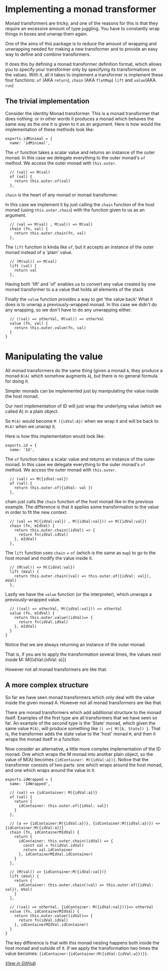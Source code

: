 # Implementing a monad transformer 

Monad transformers are tricky, and one of the reasons for this is that they require an excessive amount of type juggling. You have to constantly wrap things in boxes and unwrap them again.  

One of the aims of this package is to reduce the amount of wrapping and unwrapping needed for making a new transformer and to provide an easy way to define and combine transformers.  

It does this by defining a monad transformer definition format, which allows you to specify  your transformer only by specifying its transformations on the values.  With it, all it takes to implement a transformer is implement these four functions:  `of` (AKA `return`), `chain` (AKA `flatMap`) `lift` and `value`(AKA `run`) 

## The trivial implementation 

Consider the identity Monad transformer. This is a monad transformer that does nothing:  or in other words it produces a monad which behaves the same way as the one it is given to it as an argument. Here is how would the implementation of these methods look like: 

    
    exports.idMinimal = {
      name: 'idMinimal',


The `of` function takes a scalar value and returns an instance of the outer monad. In this case we delegate everything to the outer monad's `of` method. We access the outer monad with `this.outer`.  

      // (val) => M(val)
      of (val) {
        return this.outer.of(val)
      },


`chain` is the heart of any monad or monad transformer. 

In this case we implement it by just calling the `chain` function of the host monad (using  `this.outer.chain`) with the function given to us as an argument. 

      // (val => M(val) , M(val)) => M(val)
      chain (fn, val) {
        return this.outer.chain(fn, val)
      },


The `lift` function is kinda like `of`, but it accepts an instance of the outer monad instead of a 'plain' value. 

      // (M(val)) => M(val)
      lift (val) {
        return val
      },


Having both 'lift' and 'of' enables us to convert any value created by one monad transformer to a a value that holds all elements of the stack 

Finally the `value` function provides a way to get 'the value back' What it does is to unwrap a previously-wrapped monad. In this case we didn't do any wrapping, so we don't have to do any unwrapping either. 

      // ((val) => otherVal, M(val)) => otherVal
      value (fn, val) {
        return this.outer.value(fn, val)
      }
    }
    
# Manipulating the value 

All monad transformers do the same thing (given a monad `A`, they produce a monad `B(A)` which somehow augments `A`), but there is no general formula for doing it. 

Simpler monads can be implemented just by manipulating the value inside the host monad. 

Our next implementation of ID will just wrap the underlying value (which we called A) in a plain object. 

So `M(A)` would become `M ({idVal:A})` when we wrap it and will be back to `M(A)` when we unwrap it. 

Here is how this implementation would look like: 

    
    exports.id = {
      name: 'Id',
    


The `of` function takes a scalar value and returns an instance of the outer monad. In this case we delegate everything to the outer monad's `of` method. We access the outer monad with `this.outer`.  

    
      // (val) => M({idVal:val})
      of (val) {
        return this.outer.of({idVal: val })
      },




chain just calls the `chain` function of the host monad like in the previous example. The difference is that it applies some transformation to the value in order to fit  the new context.  

      // (val => M({idVal:val}) , M({idVal:val})) => M({idVal:val})
      chain (fn, mIdVal) {
        return this.outer.chain((idVal) => {
          return fn(idVal.idVal)
        }, mIdVal)
      },


The `lift` function uses `chain` + `of` (which is the same as `map`) to go to the host monad and modify the value inside it. 

      // (M(val)) => M({idVal:val})
      lift (mVal) {
        return this.outer.chain((val) => this.outer.of({idVal: val}), mVal)
      },


Lastly we have the `value` function (or the interpreter), which unwraps a previously-wrapped value. 

      // ((val) => otherVal, M({idVal:val})) => otherVal
      value (fn, mIdVal) {
        return this.outer.value((idVal)=> {
          return fn(idVal.idVal)
        }, mIdVal)
      }
    }
    


Notice that we are always returning an instance of the outer monad. 

That is, if you are to apply the transformation several times, the values nest inside M: M({idVal:{idVal: a}}) 

However not all monad transformers are like that. 

## A more complex structure 

So far we have seen monad transformers which only deal with the value inside the given monad A. However not all monad transformers are like that.  

There are monad transformers which add additional structure to the monad itself. Examples of the first type are all transformers that we have seen so far. An example of the second type is the 'State' monad, which given the same value `M(A)`, will  produce something like `() =>{ M([A, State]) }`. That is, the transformer adds the state value to the 'host' monad `M`, and then it wraps the monad itself in a function. 

Now consider an alternative, a little more complex implementation of the ID monad. One which wraps the M monad into another plain object, so the value of M(A) becomes `{idContainer: M({idVal:a})}`. Notice that the transformer consists of two parts: one which  wraps around the host monad, and one which wraps around the value in it. 

    
    exports.idWrapped = {
      name: 'IdWrapped',
    
      // (val) => {idContainer: M({idVal:a})}
      of (val) {
        return {
          idContainer: this.outer.of({idVal: val})
        }
      },
    
      // (a => {idContainer:M({idVal:a})}, {idContainer:M({idVal:a})}) => {idContainer:M({idVal:a})}
      chain (fn, idContainerMIdVal) {
        return {
          idContainer: this.outer.chain((idVal) => {
            const val = fn(idVal.idVal)
            return val.idContainer
          }, idContainerMIdVal.idContainer)
        }
      },
    
      // (M(val)) => {idContainer:M({idVal:val})}
      lift (mVal) {
        return {
          idContainer: this.outer.chain((val) => this.outer.of({idVal: val}), mVal)
        }
      },
    
      // ((val) => otherVal, {idContainer: M({idVal:val}))}=> otherVal
      value (fn, idContainerMIdVal) {
        return this.outer.value((idVal)=> {
          return fn(idVal.idVal)
        }, idContainerMIdVal.idContainer)
      }
    }
    
The key difference is that with this monad nesting happens both inside the host monad and outside of it. If we apply the transformation two times the value becomes: `{idContainer:{idContainer:M({idVal:{idVal:a}})}}`. 

    


[_View in GitHub_](../lib/id.js) 

    
